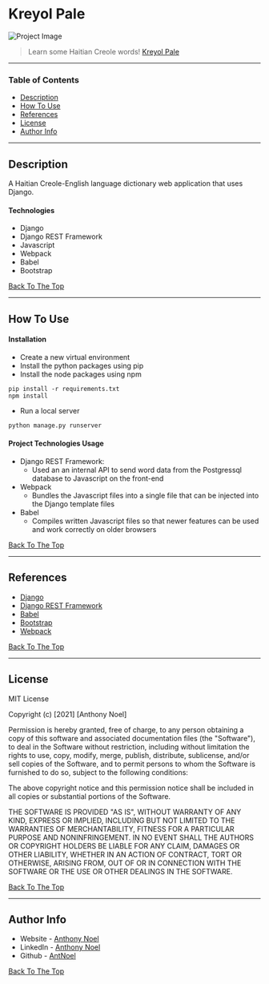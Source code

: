 # Kreyol Pale

![Project Image](https://media.giphy.com/media/v1.Y2lkPTc5MGI3NjExZGZmYTNhYTkzNDI0YWYzNDYxNzU2ZDEzM2YzMTYwMGRiODQ2NGY0ZiZjdD1n/QlIfd9pGfQKwjlsxRr/giphy.gif)

> Learn some Haitian Creole words! [Kreyol Pale](https://kreyol-pale.fly.dev/)

---

### Table of Contents

- [Description](#description)
- [How To Use](#how-to-use)
- [References](#references)
- [License](#license)
- [Author Info](#author-info)

---

## Description

A Haitian Creole-English language dictionary web application that uses Django.

#### Technologies

- Django
- Django REST Framework
- Javascript
- Webpack
- Babel
- Bootstrap

[Back To The Top](#kreyol-pale)

---

## How To Use

#### Installation

- Create a new virtual environment
- Install the python packages using pip
- Install the node packages using npm

```
pip install -r requirements.txt
npm install

```

- Run a local server

```bash
python manage.py runserver
```

#### Project Technologies Usage

- Django REST Framework:
  - Used an an internal API to send word data from the Postgressql database to Javascript on the front-end
- Webpack
  - Bundles the Javascript files into a single file that can be injected into the Django template files
- Babel
  - Compiles written Javascript files so that newer features can be used and work correctly on older browsers

[Back To The Top](#kreyol-pale)

---

## References

- [Django](https://www.djangoproject.com/)
- [Django REST Framework](https://www.django-rest-framework.org/)
- [Babel](https://babeljs.io/)
- [Bootstrap](https://getbootstrap.com/)
- [Webpack](https://webpack.js.org)

[Back To The Top](#kreyol-pale)

---

## License

MIT License

Copyright (c) [2021] [Anthony Noel]

Permission is hereby granted, free of charge, to any person obtaining a copy
of this software and associated documentation files (the "Software"), to deal
in the Software without restriction, including without limitation the rights
to use, copy, modify, merge, publish, distribute, sublicense, and/or sell
copies of the Software, and to permit persons to whom the Software is
furnished to do so, subject to the following conditions:

The above copyright notice and this permission notice shall be included in all
copies or substantial portions of the Software.

THE SOFTWARE IS PROVIDED "AS IS", WITHOUT WARRANTY OF ANY KIND, EXPRESS OR
IMPLIED, INCLUDING BUT NOT LIMITED TO THE WARRANTIES OF MERCHANTABILITY,
FITNESS FOR A PARTICULAR PURPOSE AND NONINFRINGEMENT. IN NO EVENT SHALL THE
AUTHORS OR COPYRIGHT HOLDERS BE LIABLE FOR ANY CLAIM, DAMAGES OR OTHER
LIABILITY, WHETHER IN AN ACTION OF CONTRACT, TORT OR OTHERWISE, ARISING FROM,
OUT OF OR IN CONNECTION WITH THE SOFTWARE OR THE USE OR OTHER DEALINGS IN THE
SOFTWARE.

[Back To The Top](#kreyol-pale)

---

## Author Info

- Website - [Anthony Noel](https://anthonyjnoel.com/)
- LinkedIn - [Anthony Noel](https://www.linkedin.com/in/anthonyjnoel/)
- Github - [AntNoel](https://github.com/AntNoel)

[Back To The Top](#kreyol-pale)
